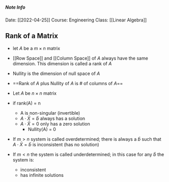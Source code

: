 ##### Note Info
Date: [[2022-04-25]]
Course: Engineering
Class: [[Linear Algebra]]
## Rank of a Matrix
- let $A$ be a $m\times n$ matrix
- [[Row Space]] and [[Column Space]] of $A$ always have the same dimension. This dimension is called a rank of $A$
- Nullity is the dimension of null space of $A$
- ==Rank of $A$ plus Nullity of $A$ is # of columns of $A$==

- Let $A$ be $n\times n$ matrix
- if rank(A) = n
	- A is non-singular (invertible)
	- $A\cdot\bar X = \bar b$ always has a solution
	- $A\cdot\bar X = 0$ only has a zero solution
		- Nullity(A) = 0

- If $m > n$ system is called overdetermined; there is always a $\bar b$ such that $A\cdot\bar X = \bar b$ is inconsistent (has no solution)
- If $m < n$ the system is called underdetermined; in this case for any $\bar b$ the system is:
	- inconsistent
	- has infinite solutions
 